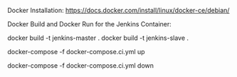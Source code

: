 
Docker Installation:
https://docs.docker.com/install/linux/docker-ce/debian/

Docker Build and Docker Run for the Jenkins Container:

docker build -t jenkins-master .
docker build -t jenkins-slave .

docker-compose -f docker-compose.ci.yml up

docker-compose -f docker-compose.ci.yml down
